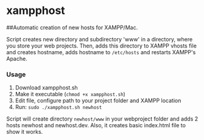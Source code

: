 xampphost
=========


##Automatic creation of new hosts for XAMPP/Mac.

Script creates new directory and subdirectory 'www' in a directory, where you store your web projects. Then, adds this directory to XAMPP vhosts file and creates hostname, adds hostname to `/etc/hosts` and restarts XAMPP's Apache. 

### Usage

1. Download xampphost.sh
2. Make it executable (`chmod +x xampphost.sh`)
3. Edit file, configure path to your project folder and XAMPP location
4. Run: `sudo ./xampphost.sh newhost`

Script will create directory `newhost/www` in your webproject folder and adds 2 hosts newhost and newhost.dev. Also, it creates basic index.html file to show it works.

